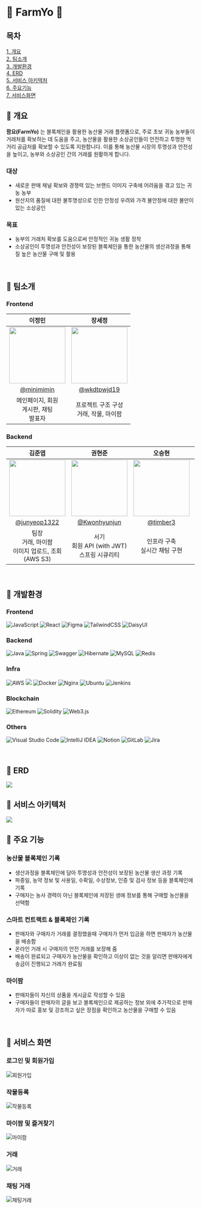 # 🥕 FarmYo 🥕

## 목차

[1. 개요](#🌽-개요)
</br>
[2. 팀소개](#🍅-팀소개)
</br>
[3. 개발환경](#🫛-개발환경)
</br>
[4. ERD](#🥔-erd)
</br>
[5. 서비스 아키텍처](#🍠-서비스-아키텍처)
</br>
[6. 주요기능](#🥒-주요-기능)
</br>
[7. 서비스화면](#🥦-서비스-화면)

## 🌽 개요

**팜요(FarmYo)** 는 블록체인을 활용한 농산물 거래 플랫폼으로, 주로 초보 귀농 농부들이 거래처를 확보하는 데 도움을 주고, 농산물을 활용한 소상공인들이 안전하고 투명한 먹거리 공급처를 확보할 수 있도록 지원합니다. 이를 통해 농산물 시장의 투명성과 안전성을 높이고, 농부와 소상공인 간의 거래를 원활하게 합니다.

### 대상

- 새로운 판매 채널 확보와 경쟁력 있는 브랜드 이미지 구축에 어려움을 겪고 있는 귀농 농부
- 원산지의 품질에 대한 불투명성으로 인한 안정성 우려와 가격 불안정에 대한 불만이 있는 소상공인

### 목표

- 농부의 거래처 확보를 도움으로써 안정적인 귀농 생활 정착
- 소상공인이 투명성과 안전성이 보장된 블록체인을 통한 농산물의 생산과정을 통해 질 높은 농산물 구매 및 활용

</br>

## 🍅 팀소개

### Frontend

|                           이정민                            |                           장세정                           |
| :---------------------------------------------------------: | :--------------------------------------------------------: |
| <img src="assets/img/lee.webp" width="150" height="150"> | <img src="assets/img/jang.png" width="150" height="150"> |
|         [@minimimin](https://github.com/minimimin)          |        [@wkdtpwjd19](https://github.com/wkdtpwjd19)        |
|                       메인페이지, 회원 <br/> 게시판, 채팅 <br/> 발표자                     |                       프로젝트 구조 구성 <br/> 거래, 작물, 마이팜                         |

### Backend

|                       김준엽                        |                        권현준                         |                       오승현                       |                      조현제                      |
| :-------------------------------------------------------: | :---------------------------------------------------------: | :--------------------------------------------------------: | :--------------------------------------------------------: |
| <img src="assets/img/kim.png" width="150" height="150"> | <img src="assets/img/kwon.jpeg" width="150" height="150"> | <img src="assets/img/oh.jpg" width="150" height="150"> | <img src="assets/img/jo.jpg" width="150" height="150"> |
|      [@junyeop1322](https://github.com/junyeop1322)       |       [@Kwonhyunjun](https://github.com/Kwonhyunjun)        |           [@timber3](https://github.com/timber3)           |           [@zziru95](https://github.com/zziru95)           |
|                        팀장 <br/> 거래, 마이팜 <br/> 이미지 업로드, 조회(AWS S3)            |                           서기 <br/> 회원 API (with JWT)  <br/> 스프링 시큐리티                           |                 인프라 구축  <br/> 실시간 채팅 구현                   |                    블록체인 (Solidity, FE, BE) <br/> 엔티티 설계 <br/> 게시물 & 작물 API                  |

</br>

## 🫛 개발환경

### Frontend

![JavaScript](https://img.shields.io/badge/javascript-%23323330.svg?style=for-the-badge&logo=javascript&logoColor=%23F7DF1E)
![React](https://img.shields.io/badge/react-%2320232a.svg?style=for-the-badge&logo=react&logoColor=%2361DAFB)
![Figma](https://img.shields.io/badge/figma-%23F24E1E.svg?style=for-the-badge&logo=figma&logoColor=white)
![TailwindCSS](https://img.shields.io/badge/tailwindcss-%2338B2AC.svg?style=for-the-badge&logo=tailwind-css&logoColor=white)
![DaisyUI](https://img.shields.io/badge/daisyui-5A0EF8?style=for-the-badge&logo=daisyui&logoColor=white)

### Backend

![Java](https://img.shields.io/badge/java-%23ED8B00.svg?style=for-the-badge&logo=openjdk&logoColor=white)
![Spring](https://img.shields.io/badge/spring-%236DB33F.svg?style=for-the-badge&logo=spring&logoColor=white)
![Swagger](https://img.shields.io/badge/-Swagger-%23Clojure?style=for-the-badge&logo=swagger&logoColor=white)
![Hibernate](https://img.shields.io/badge/Hibernate-59666C?style=for-the-badge&logo=Hibernate&logoColor=white)
![MySQL](https://img.shields.io/badge/mysql-4479A1.svg?style=for-the-badge&logo=mysql&logoColor=white)
![Redis](https://img.shields.io/badge/redis-%23DD0031.svg?style=for-the-badge&logo=redis&logoColor=white)

### Infra

![AWS](https://img.shields.io/badge/AWS-%23FF9900.svg?style=for-the-badge&logo=amazon-aws&logoColor=white)
<img src="https://img.shields.io/badge/Amazon%20S3-569A31?style=for-the-badge&logo=Amazon%20S3&logoColor=white">
![Docker](https://img.shields.io/badge/docker-%230db7ed.svg?style=for-the-badge&logo=docker&logoColor=white)
![Nginx](https://img.shields.io/badge/nginx-%23009639.svg?style=for-the-badge&logo=nginx&logoColor=white)
![Ubuntu](https://img.shields.io/badge/Ubuntu-E95420?style=for-the-badge&logo=ubuntu&logoColor=white)
![Jenkins](https://img.shields.io/badge/jenkins-%232C5263.svg?style=for-the-badge&logo=jenkins&logoColor=white)

### Blockchain

![Ethereum](https://img.shields.io/badge/Ethereum-3C3C3D?style=for-the-badge&logo=Ethereum&logoColor=white)
![Solidity](https://img.shields.io/badge/Solidity-%23363636.svg?style=for-the-badge&logo=solidity&logoColor=white)
![Web3.js](https://img.shields.io/badge/web3.js-F16822?style=for-the-badge&logo=web3.js&logoColor=white)

### Others

![Visual Studio Code](https://img.shields.io/badge/Visual%20Studio%20Code-0078d7.svg?style=for-the-badge&logo=visual-studio-code&logoColor=white)
![IntelliJ IDEA](https://img.shields.io/badge/IntelliJIDEA-000000.svg?style=for-the-badge&logo=intellij-idea&logoColor=white)
![Notion](https://img.shields.io/badge/Notion-%23000000.svg?style=for-the-badge&logo=notion&logoColor=white)
![GitLab](https://img.shields.io/badge/gitlab-%23181717.svg?style=for-the-badge&logo=gitlab&logoColor=white)
![Jira](https://img.shields.io/badge/jira-%230A0FFF.svg?style=for-the-badge&logo=jira&logoColor=white)

</br>

## 🥔 ERD
<img src="assets/img/erd.png">

</br>

## 🍠 서비스 아키텍처
<img src="assets/img/farmyo_Architecture.png">

</br>

## 🥒 주요 기능

### 농산물 블록체인 기록

- 생산과정을 블록체인에 담아 투명성과 안전성이 보장된 농산물 생산 과정 기록
- 파종일, 농약 정보 및 사용일, 수확일, 수상정보, 인증 및 검사 정보 등을 블록체인에 기록
- 구매자는 농사 경력이 아닌 블록체인에 저장된 생애 정보를 통해 구매할 농산물을 선택함

### 스마트 컨트랙트 & 블록체인 기록 

- 판매자와 구매자가 거래를 결정했을때 구매자가 먼저 입금을 하면 판매자가 농산물을 배송함
- 온라인 거래 시 구매자의 안전 거래를 보장해 줌
- 배송이 완료되고 구매자가 농산물을 확인하고 이상이 없는 것을 알리면 판매자에게 송금이 진행되고 거래가 완료됨

### 마이팜

- 판매자들이 자신의 상품을 게시글로 작성할 수 있음
- 구매자들이 판매자의 글을 보고 블록체인으로 제공하는 정보 외에 추가적으로 판매자가 따로 홍보 및 강조하고 싶은 장점을 확인하고 농산물을 구매할 수 있음

</br>

## 🥦 서비스 화면
### 로그인 및 회원가입

![회원가입](assets/gif/signup.gif)

### 작물등록

![작물등록](assets/gif/crop.gif)

### 마이팜 및 즐겨찾기

![마이팜](assets/gif/myfarm.gif)

### 거래

![거래](assets/gif/trade.gif)

### 채팅 거래

![채팅거래](assets/gif/chat.gif)